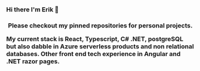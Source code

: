 ### Hi there I'm Erik 👋
<h3><p align="center">
Please checkout my pinned repositories for personal projects.

My current stack is React, Typescript, C# .NET, postgreSQL but also dabble in Azure serverless products and non relational databases. Other front end tech experience in Angular and .NET razor pages.
</p><h3>

<!--
**ErikGraciosa/ErikGraciosa** is a ✨ _special_ ✨ repository because its `README.md` (this file) appears on your GitHub profile.

Here are some ideas to get you started:

- 🔭 I’m currently working on ...
- 🌱 I’m currently learning ...
- 👯 I’m looking to collaborate on ...
- 🤔 I’m looking for help with ...
- 💬 Ask me about ...
- 📫 How to reach me: ...
- 😄 Pronouns: ...
- ⚡ Fun fact: ...
-->
